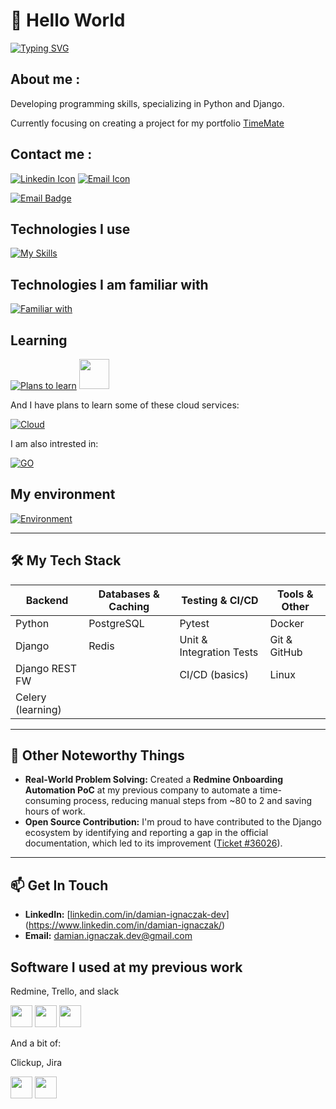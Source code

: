 <!-- Greeting section -->
# 👋 Hello World

[![Typing SVG](https://readme-typing-svg.demolab.com?font=Space+Mono&pause=1000&color=3A41E4&width=435&lines=Hi+stranger+!;Welcome+to+my+profile;I'm+Damian%2C+Junior+Backend+Developer+;+from+Konin+Poland+)](https://git.io/typing-svg)

<!-- About me section -->
## About me :  
 Developing programming skills, specializing in Python and Django. 
 
 Currently focusing on creating a project for my portfolio [TimeMate](https://github.com/vaqMAD/TimeMate)

 
 ## Contact me : 
  [![Linkedin Icon](https://skillicons.dev/icons?i=linkedin)](https://www.linkedin.com/in/damian-ignaczak-a5a403320/) [![Email Icon](https://skillicons.dev/icons?i=gmail)](mailto:vaqowski@gmail.com) 
  
  [![Email Badge](https://img.shields.io/badge/vaqowski%40gmail.com-%23EA4335?style=for-the-badge&logo=gmail&logoColor=white)](mailto:vaqowski@gmail.com)

<!-- Techstack section -->
## Technologies I use
 [![My Skills](https://skillicons.dev/icons?i=py,django,postgres,git,github,docker,linux)]()

## Technologies I am familiar with 
 [![Familiar with](https://skillicons.dev/icons?i=flask,html,css)]()

<!-- Plans to learn section -->
## Learning
 [![Plans to learn](https://skillicons.dev/icons?i=redis)]() <span> <img height="48" width="48" src="https://cdn.simpleicons.org/celery"/> </span>


 And I have plans to learn some of these cloud services:
 
 [![Cloud](https://skillicons.dev/icons?i=aws,azure,gcp)]()
 
 I am also intrested in:  
 
 [![GO](https://skillicons.dev/icons?i=go)]()

## My environment 
 [![Environment](https://skillicons.dev/icons?i=pycharm,notion,vscode,windows)]()


---

## 🛠️ My Tech Stack

| Backend        | Databases & Caching | Testing & CI/CD          | Tools & Other       |
| -------------- | ------------------- | ------------------------ | ------------------- |
| Python         | PostgreSQL          | Pytest                   | Docker              |
| Django         | Redis               | Unit & Integration Tests | Git & GitHub        |
| Django REST FW |                     | CI/CD (basics)           | Linux               |
| Celery (learning) |                  |                          |                     |

---

## 🌱 Other Noteworthy Things

* **Real-World Problem Solving:** Created a **Redmine Onboarding Automation PoC** at my previous company to automate a time-consuming process, reducing manual steps from ~80 to 2 and saving hours of work.
* **Open Source Contribution:** I'm proud to have contributed to the Django ecosystem by identifying and reporting a gap in the official documentation, which led to its improvement ([Ticket #36026](https://code.djangoproject.com/ticket/36026)).

---

## 📫 Get In Touch

* **LinkedIn:** [[linkedin.com/in/damian-ignaczak-dev](https://www.linkedin.com/in/damian-ignaczak-dev)](https://www.linkedin.com/in/damian-ignaczak/)
* **Email:** damian.ignaczak.dev@gmail.com


<!-- Greeting section -->
## Software I used at my previous work

Redmine, Trello, and slack


<span><img height="35" width="35" src="https://cdn.simpleicons.org/redmine"/></span>
<span><img height="35" width="35" src="https://cdn.simpleicons.org/trello"/></span>
<span><img height="35" width="35" src="https://cdn.simpleicons.org/slack"/></span>

  
 And a bit of:
 
 Clickup, Jira

 
 <span><img height="35" width="35" src="https://cdn.simpleicons.org/clickup"/></span>
 <span><img height="35" width="35" src="https://cdn.simpleicons.org/jira"/></span>
